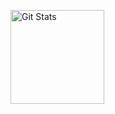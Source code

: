 <a href="https://github.com/Hshamim"><img alt="Git Stats" src="https://github-readme-stats.vercel.app/api?username=Hshamim&show_icons=true" align="left" height="150" /></a>
